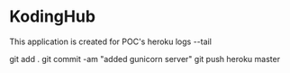 # KodingHub
This application is created for POC's
 heroku logs --tail
 
 git add .
 git commit -am "added gunicorn server"
 git push heroku master